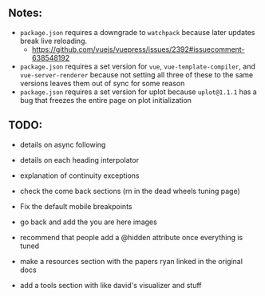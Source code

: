 ## Notes:

- `package.json` requires a downgrade to `watchpack` because later updates break live reloading.
  - https://github.com/vuejs/vuepress/issues/2392#issuecomment-638548192
- `package.json` requires a set version for `vue`, `vue-template-compiler`, and `vue-server-renderer` because not setting all three of these to the same versions leaves them out of sync for some reason
- `package.json` requires a set version for uplot because `uplot@1.1.1` has a bug that freezes the entire page on plot initialization

## TODO:

- details on async following
- details on each heading interpolator
- explanation of continuity exceptions
- check the come back sections (rn in the dead wheels tuning page)

- Fix the default mobile breakpoints

- go back and add the you are here images

- recommend that people add a @hidden attribute once everything is tuned

- make a resources section with the papers ryan linked in the original docs

- add a tools section with like david's visualizer and stuff
